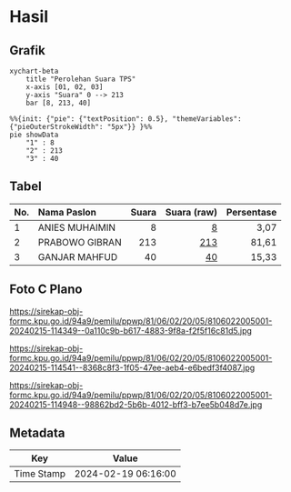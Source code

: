 # Hasil

## Grafik

```mermaid
xychart-beta
    title "Perolehan Suara TPS"
    x-axis [01, 02, 03]
    y-axis "Suara" 0 --> 213
    bar [8, 213, 40]
```

```mermaid
%%{init: {"pie": {"textPosition": 0.5}, "themeVariables": {"pieOuterStrokeWidth": "5px"}} }%%
pie showData
    "1" : 8
    "2" : 213
    "3" : 40
```

## Tabel

| No. | Nama Paslon    | Suara | Suara (raw) | Persentase |
|:--- |:-------------- | -----:| -----------:| ----------:|
| 1   | ANIES MUHAIMIN | 8     | [8][p-1]    | 3,07       |
| 2   | PRABOWO GIBRAN | 213   | [213][p-2]  | 81,61      |
| 3   | GANJAR MAHFUD  | 40    | [40][p-3]   | 15,33      |


[p-1]: https://github.com/gigit-pemilu/pemilu-2024-81-maluku/blob/main/pilpres/hitung-suara/sub/81-maluku/sub/06-seram-bagian-barat/sub/02-seram-barat/sub/2005-morekau/sub/001-tps/sub/paslon-1.txt
[p-2]: https://github.com/gigit-pemilu/pemilu-2024-81-maluku/blob/main/pilpres/hitung-suara/sub/81-maluku/sub/06-seram-bagian-barat/sub/02-seram-barat/sub/2005-morekau/sub/001-tps/sub/paslon-2.txt
[p-3]: https://github.com/gigit-pemilu/pemilu-2024-81-maluku/blob/main/pilpres/hitung-suara/sub/81-maluku/sub/06-seram-bagian-barat/sub/02-seram-barat/sub/2005-morekau/sub/001-tps/sub/paslon-3.txt

## Foto C Plano

https://sirekap-obj-formc.kpu.go.id/94a9/pemilu/ppwp/81/06/02/20/05/8106022005001-20240215-114349--0a110c9b-b617-4883-9f8a-f2f5f16c81d5.jpg

https://sirekap-obj-formc.kpu.go.id/94a9/pemilu/ppwp/81/06/02/20/05/8106022005001-20240215-114541--8368c8f3-1f05-47ee-aeb4-e6bedf3f4087.jpg

https://sirekap-obj-formc.kpu.go.id/94a9/pemilu/ppwp/81/06/02/20/05/8106022005001-20240215-114948--98862bd2-5b6b-4012-bff3-b7ee5b048d7e.jpg


## Metadata

| Key        | Value               |
| ---------- | ------------------- |
| Time Stamp | 2024-02-19 06:16:00 |



